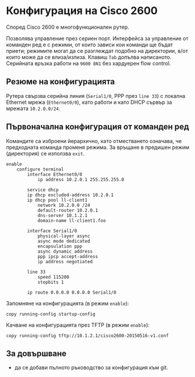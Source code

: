 # Конфигурация на Cisco 2600

Според Cisco 2600 е многофункционален рутер.

Позволява управление през сериен порт. Интерфейса за управление от команден ред е с режими, от които зависи кои команди ще бъдат приети; режимите могат да се разглеждат подобно на директории, в/от които може да се влиза/излиза. Клавиш `Tab` допълва написаното. Серийната връзка работи на `9600 8N1` без хардуерен flow control.

## Резюме на конфигурацията

Рутера свързва серийна линия (`Serial1/0`, PPP през `line 33`) с локална Ethernet мрежа (`Ethernet0/0`), като работи и като DHCP сървър за мрежата `10.2.0.0/24`.

## Първоначална конфигурация от команден ред

Командите са изброени йерархично, като отместването означава, че предходната команда променя режима. За връщане в предишен режим (директория) се използва `exit`.

	enable
		configure terminal
			interface Ethernet0/0
				ip address 10.2.0.1 255.255.255.0
	
			service dhcp
			ip dhcp excluded-address 10.2.0.1
			ip dhcp pool ll-client1
				network 10.2.0.0 /24
				default-router 10.2.0.1
				dns-server 10.1.2.1
				domain-name ll-client1.foo
	
			interface Serial1/0
				physical-layer async
				async mode dedicated
				encapsulation ppp
				async dynamic address
				ppp ipcp accept-address
				ip address negotiated
	
			line 33
				speed 115200
				stopbits 1
	
			ip route 0.0.0.0 0.0.0.0 Serial1/0

Запомняне на конфигурацията (в режим `enable`):

	copy running-config startup-config

Качване на конфигурацията през TFTP (в режим `enable`):

	copy running-config tftp://10.1.2.1/cisco2600-20150516-v1.conf

## За довършване

  * да се добави пълното ръководство за конфигурация към git.
